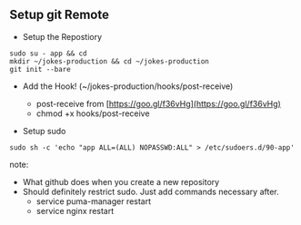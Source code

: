 ##  Setup git Remote

* Setup the Repostiory

```
sudo su - app && cd
mkdir ~/jokes-production && cd ~/jokes-production
git init --bare
```

* Add the Hook! (~/jokes-production/hooks/post-receive)
  * post-receive from [https://goo.gl/f36vHg](https://goo.gl/f36vHg)
  * chmod +x hooks/post-receive

* Setup sudo

```
sudo sh -c 'echo "app ALL=(ALL) NOPASSWD:ALL" > /etc/sudoers.d/90-app'
```

note:
- What github does when you create a new repository
- Should definitely restrict sudo. Just add commands necessary after.
  - service puma-manager restart
  - service nginx restart
